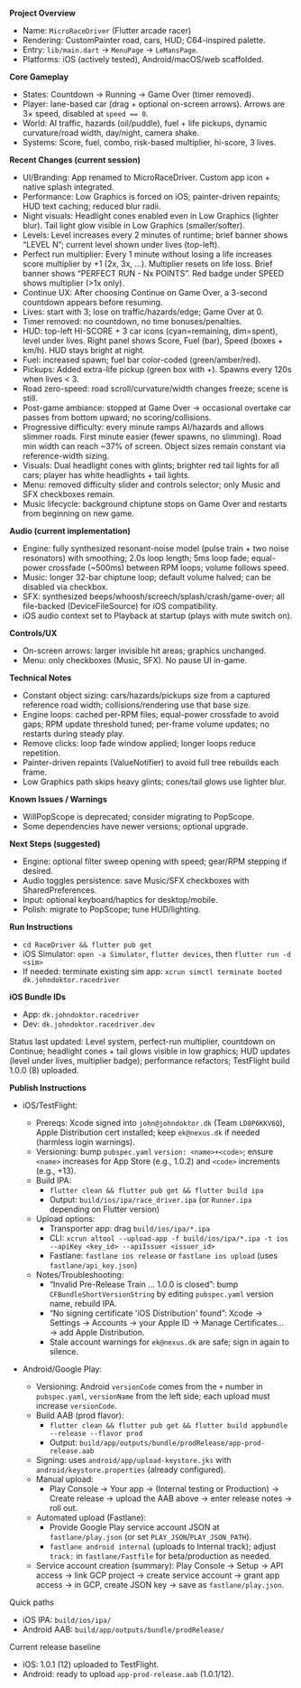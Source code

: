 **Project Overview**
- Name: `MicroRaceDriver` (Flutter arcade racer)
- Rendering: CustomPainter road, cars, HUD; C64-inspired palette.
- Entry: `lib/main.dart` → `MenuPage` → `LeMansPage`.
- Platforms: iOS (actively tested), Android/macOS/web scaffolded.

**Core Gameplay**
- States: Countdown → Running → Game Over (timer removed).
- Player: lane-based car (drag + optional on-screen arrows). Arrows are 3× speed, disabled at `speed == 0`.
- World: AI traffic, hazards (oil/puddle), fuel + life pickups, dynamic curvature/road width, day/night, camera shake.
- Systems: Score, fuel, combo, risk-based multiplier, hi-score, 3 lives.

**Recent Changes (current session)**
- UI/Branding: App renamed to MicroRaceDriver. Custom app icon + native splash integrated.
- Performance: Low Graphics is forced on iOS; painter-driven repaints; HUD text caching; reduced blur radii.
- Night visuals: Headlight cones enabled even in Low Graphics (lighter blur). Tail light glow visible in Low Graphics (smaller/softer).
- Levels: Level increases every 2 minutes of runtime; brief banner shows “LEVEL N”; current level shown under lives (top-left).
- Perfect run multiplier: Every 1 minute without losing a life increases score multiplier by +1 (2x, 3x, …). Multiplier resets on life loss. Brief banner shows “PERFECT RUN - Nx POINTS”. Red badge under SPEED shows multiplier (>1x only).
- Continue UX: After choosing Continue on Game Over, a 3-second countdown appears before resuming.
- Lives: start with 3; lose on traffic/hazards/edge; Game Over at 0.
- Timer removed: no countdown, no time bonuses/penalties.
- HUD: top-left HI-SCORE + 3 car icons (cyan=remaining, dim=spent), level under lives. Right panel shows Score, Fuel (bar), Speed (boxes + km/h). HUD stays bright at night.
- Fuel: increased spawn; fuel bar color-coded (green/amber/red).
- Pickups: Added extra-life pickup (green box with +). Spawns every 120s when lives < 3.
- Road zero-speed: road scroll/curvature/width changes freeze; scene is still.
- Post-game ambiance: stopped at Game Over → occasional overtake car passes from bottom upward; no scoring/collisions.
- Progressive difficulty: every minute ramps AI/hazards and allows slimmer roads. First minute easier (fewer spawns, no slimming). Road min width can reach ~37% of screen. Object sizes remain constant via reference-width sizing.
- Visuals: Dual headlight cones with glints; brighter red tail lights for all cars; player has white headlights + tail lights.
- Menu: removed difficulty slider and controls selector; only Music and SFX checkboxes remain.
- Music lifecycle: background chiptune stops on Game Over and restarts from beginning on new game.

**Audio (current implementation)**
- Engine: fully synthesized resonant-noise model (pulse train + two noise resonators) with smoothing; 2.0s loop length; 5ms loop fade; equal-power crossfade (~500ms) between RPM loops; volume follows speed.
- Music: longer 32-bar chiptune loop; default volume halved; can be disabled via checkbox.
- SFX: synthesized beeps/whoosh/screech/splash/crash/game-over; all file-backed (DeviceFileSource) for iOS compatibility.
- iOS audio context set to Playback at startup (plays with mute switch on).

**Controls/UX**
- On-screen arrows: larger invisible hit areas; graphics unchanged.
- Menu: only checkboxes (Music, SFX). No pause UI in-game.

**Technical Notes**
- Constant object sizing: cars/hazards/pickups size from a captured reference road width; collisions/rendering use that base size.
- Engine loops: cached per-RPM files; equal-power crossfade to avoid gaps; RPM update threshold tuned; per-frame volume updates; no restarts during steady play.
- Remove clicks: loop fade window applied; longer loops reduce repetition.
- Painter-driven repaints (ValueNotifier) to avoid full tree rebuilds each frame.
- Low Graphics path skips heavy glints; cones/tail glows use lighter blur.

**Known Issues / Warnings**
- WillPopScope is deprecated; consider migrating to PopScope.
- Some dependencies have newer versions; optional upgrade.

**Next Steps (suggested)**
- Engine: optional filter sweep opening with speed; gear/RPM stepping if desired.
- Audio toggles persistence: save Music/SFX checkboxes with SharedPreferences.
- Input: optional keyboard/haptics for desktop/mobile.
- Polish: migrate to PopScope; tune HUD/lighting.

**Run Instructions**
- `cd RaceDriver && flutter pub get`
- iOS Simulator: `open -a Simulator`, `flutter devices`, then `flutter run -d <sim>`
- If needed: terminate existing sim app: `xcrun simctl terminate booted dk.johndoktor.racedriver`

**iOS Bundle IDs**
- App: `dk.johndoktor.racedriver`
- Dev: `dk.johndoktor.racedriver.dev`

Status last updated: Level system, perfect-run multiplier, countdown on Continue; headlight cones + tail glows visible in low graphics; HUD updates (level under lives, multiplier badge); performance refactors; TestFlight build 1.0.0 (8) uploaded.

**Publish Instructions**
- iOS/TestFlight:
  - Prereqs: Xcode signed into `john@johndoktor.dk` (Team `LD8P6KKV6Q`), Apple Distribution cert installed; keep `ek@nexus.dk` if needed (harmless login warnings).
  - Versioning: bump `pubspec.yaml` `version: <name>+<code>`; ensure `<name>` increases for App Store (e.g., 1.0.2) and `<code>` increments (e.g., +13).
  - Build IPA:
    - `flutter clean && flutter pub get && flutter build ipa`
    - Output: `build/ios/ipa/race_driver.ipa` (or `Runner.ipa` depending on Flutter version)
  - Upload options:
    - Transporter app: drag `build/ios/ipa/*.ipa`
    - CLI: `xcrun altool --upload-app -f build/ios/ipa/*.ipa -t ios --apiKey <key_id> --apiIssuer <issuer_id>`
    - Fastlane: `fastlane ios release` or `fastlane ios upload` (uses `fastlane/api_key.json`)
  - Notes/Troubleshooting:
    - “Invalid Pre-Release Train … 1.0.0 is closed”: bump `CFBundleShortVersionString` by editing `pubspec.yaml` version name, rebuild IPA.
    - “No signing certificate 'iOS Distribution' found”: Xcode → Settings → Accounts → your Apple ID → Manage Certificates… → add Apple Distribution.
    - Stale account warnings for `ek@nexus.dk` are safe; sign in again to silence.

- Android/Google Play:
  - Versioning: Android `versionCode` comes from the `+` number in `pubspec.yaml`, `versionName` from the left side; each upload must increase `versionCode`.
  - Build AAB (prod flavor):
    - `flutter clean && flutter pub get && flutter build appbundle --release --flavor prod`
    - Output: `build/app/outputs/bundle/prodRelease/app-prod-release.aab`
  - Signing: uses `android/app/upload-keystore.jks` with `android/keystore.properties` (already configured).
  - Manual upload:
    - Play Console → Your app → (Internal testing or Production) → Create release → upload the AAB above → enter release notes → roll out.
  - Automated upload (Fastlane):
    - Provide Google Play service account JSON at `fastlane/play.json` (or set `PLAY_JSON`/`PLAY_JSON_PATH`).
    - `fastlane android internal` (uploads to Internal track); adjust `track:` in `fastlane/Fastfile` for beta/production as needed.
  - Service account creation (summary): Play Console → Setup → API access → link GCP project → create service account → grant app access → in GCP, create JSON key → save as `fastlane/play.json`.

Quick paths
- iOS IPA: `build/ios/ipa/`
- Android AAB: `build/app/outputs/bundle/prodRelease/`

Current release baseline
- iOS: 1.0.1 (12) uploaded to TestFlight.
- Android: ready to upload `app-prod-release.aab` (1.0.1/12).
